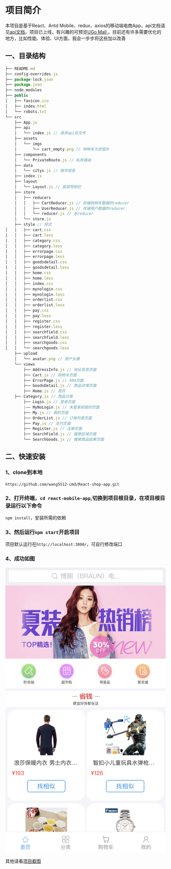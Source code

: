 # 项目简介

本项目是基于React、Antd Mobile、redux、axios的移动端电商App，api文档请见[api文档](./接口文档/api.md)，项目已上线，有兴趣的可预览[UGo Mall ](https://baozouai.com/react-mobile-app)。目前还有许多需要优化的地方，比如性能、体验、UI方面，我会一步步将这些加以改善

## 一、目录结构

```js
├── README.md
├── config-overrides.js
├── package-lock.json
├── package.json
├── node_modules
├── public
│   ├── favicon.ico
│   ├── index.html
│   └── robots.txt
└── src
    ├── App.js
    ├── api
    │   └── index.js // 请求api总文件
    ├── assets
    │   └── imgs
    │       └── cart_empty.png // 购物车为空图片
    ├── components
    │   └── PrivateRoute.js // 私有路由
    ├── data
    │   └── citys.js // 城市信息
    ├── index.js
    ├── layout
    │   └── Layout.js // 底部导航栏
    ├── store
    │   ├── reducers
    │   │   ├── CartReducer.js // 存储购物车数据的reducer
    │   │   ├── UserReducer.js // 存储用户数据的reducer
    │   │   └── reducer.js // 总reducer
    │   └── store.js
    ├── style // 样式
│   │   ├── cart.css
│   │   ├── cart.less
│   │   ├── category.css
│   │   ├── category.less
│   │   ├── errorpage.css
│   │   ├── errorpage.less
│   │   ├── goodsdetail.css
│   │   ├── goodsdetail.less
│   │   ├── home.css
│   │   ├── home.less
│   │   ├── index.css
│   │   ├── mynologin.css
│   │   ├── mynologin.less
│   │   ├── orderlist.css
│   │   ├── orderlist.less
│   │   ├── pay.css
│   │   ├── pay.less
│   │   ├── register.css
│   │   ├── register.less
│   │   ├── searchfield.css
│   │   ├── searchfield.less
│   │   ├── searchgoods.css
│   │   └── searchgoods.less
    ├── upload
    │   └── avatar.png // 用户头像
    └── views
        ├── AddressInfo.js // 地址信息页面
        ├── Cart.js // 购物车页面
        ├── ErrorPage.js // 404页面
        ├── GoodsDetail.js // 商品详情页面
        ├── Home.js // 首页
	├── Category.js // 商品分类
        ├── Login.js // 登录页面
        |—— MyNoLogin.js // 未登录前我的页面
        ├── My.js // 我的页面
        ├── OrderList.js // 订单列表页面
        ├── Pay.js // 支付页面
        ├── Register.js // 注册页面
        ├── SearchField.js // 搜索区域页面
        └── SearchGoods.js // 搜索商品结果页面
```

## 二、快速安装

### 1、clone到本地

`https://github.com/wang5512-cmd/React-shop-app.git`

### 2、打开终端，`cd react-mobile-app`,切换到项目根目录，在项目根目录运行以下命令

`npm install`，安装所需的依赖

### 3、然后运行`npm start`开启项目

项目默认运行在`http://localhost:3000/`，可自行修改端口

### 4、成功如图

![首页](./项目截图/首页页面.png)

其他请看[项目截图](./项目截图)
